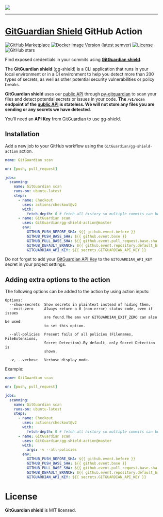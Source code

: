 <a href="https://gitguardian.com/"><img src="https://cdn.jsdelivr.net/gh/gitguardian/gg-shield-action/doc/logo.svg"></a>

---

# [GitGuardian Shield](https://github.com/GitGuardian/gg-shield) GitHub Action

[![GitHub Marketplace](https://img.shields.io/badge/Marketplace-v1-undefined.svg?logo=github&logoColor=white&style=for-the-badge)](https://github.com/marketplace/actions/gitguardian-shield-action)
[![Docker Image Version (latest semver)](https://img.shields.io/docker/v/gitguardian/ggshield?color=1B2D55&sort=semver&style=for-the-badge&label=ggshield)](https://hub.docker.com/r/gitguardian/ggshield)
[![License](https://img.shields.io/github/license/GitGuardian/gg-shield-action?color=%231B2D55&style=for-the-badge)](LICENSE)
![GitHub stars](https://img.shields.io/github/stars/gitguardian/gg-shield-action?color=%231B2D55&style=for-the-badge)

Find exposed credentials in your commits using [**GitGuardian shield**](https://github.com/GitGuardian/gg-shield).

The **GitGuardian shield** (gg-shield) is a CLI application that runs in your local environment
or in a CI environment to help you detect more than 200 types of secrets, as well as other potential security vulnerabilities or policy breaks.

**GitGuardian shield** uses our [public API](https://api.gitguardian.com/doc) through [py-gitguardian](https://github.com/GitGuardian/py-gitguardian) to scan your files and detect potential secrets or issues in your code. **The `/v1/scan` endpoint of the [public API](https://api.gitguardian.com/doc) is stateless. We will not store any files you are sending or any secrets we have detected**.

You'll need an **API Key** from [GitGuardian](https://dashboard.gitguardian.com/api/v1/auth/user/github_login/authorize?utm_source=github&utm_medium=gg_shield&utm_campaign=shield1) to use gg-shield.

## Installation

Add a new job to your GitHub workflow using the `GitGuardian/gg-shield-action` action.

```yaml
name: GitGuardian scan

on: [push, pull_request]

jobs:
  scanning:
    name: GitGuardian scan
    runs-on: ubuntu-latest
    steps:
      - name: Checkout
        uses: actions/checkout@v2
        with:
          fetch-depth: 0 # fetch all history so multiple commits can be scanned
      - name: GitGuardian scan
        uses: GitGuardian/gg-shield-action@master
        env:
          GITHUB_PUSH_BEFORE_SHA: ${{ github.event.before }}
          GITHUB_PUSH_BASE_SHA: ${{ github.event.base }}
          GITHUB_PULL_BASE_SHA: ${{ github.event.pull_request.base.sha }}
          GITHUB_DEFAULT_BRANCH: ${{ github.event.repository.default_branch }}
          GITGUARDIAN_API_KEY: ${{ secrets.GITGUARDIAN_API_KEY }}
```

Do not forget to add your [GitGuardian API Key](https://dashboard.gitguardian.com/api/v1/auth/user/github_login/authorize?utm_source=github&utm_medium=gg_shield&utm_campaign=shield1) to the `GITGUARDIAN_API_KEY` secret in your project settings.

## Adding extra options to the action

The following options can be added to the action by using action inputs:

```
Options:
  --show-secrets  Show secrets in plaintext instead of hiding them.
  --exit-zero     Always return a 0 (non-error) status code, even if issues
                  are found.The env var GITGUARDIAN_EXIT_ZERO can also be used
                  to set this option.

  --all-policies  Present fails of all policies (Filenames, FileExtensions,
                  Secret Detection).By default, only Secret Detection is
                  shown.

  -v, --verbose   Verbose display mode.
```

Example:

```yaml
name: GitGuardian scan

on: [push, pull_request]

jobs:
  scanning:
    name: GitGuardian scan
    runs-on: ubuntu-latest
    steps:
      - name: Checkout
        uses: actions/checkout@v2
        with:
          fetch-depth: 0 # fetch all history so multiple commits can be scanned
      - name: GitGuardian scan
        uses: GitGuardian/gg-shield-action@master
        with:
          args: -v --all-policies
        env:
          GITHUB_PUSH_BEFORE_SHA: ${{ github.event.before }}
          GITHUB_PUSH_BASE_SHA: ${{ github.event.base }}
          GITHUB_PULL_BASE_SHA: ${{ github.event.pull_request.base.sha }}
          GITHUB_DEFAULT_BRANCH: ${{ github.event.repository.default_branch }}
          GITGUARDIAN_API_KEY: ${{ secrets.GITGUARDIAN_API_KEY }}
```

# License

**GitGuardian shield** is MIT licensed.
